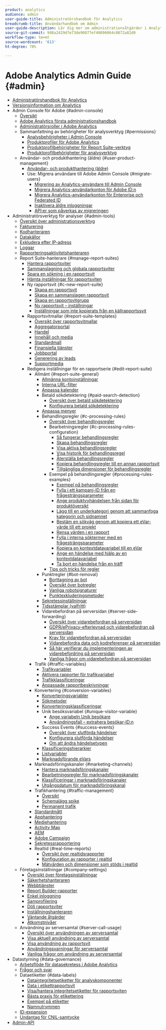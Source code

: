 ```yaml
---
product: analytics
audience: admin
user-guide-title: Administratörshandbok för Analytics
breadcrumb-title: Användarhandbok om Admin
user-guide-description: Lär dig mer om administrationsåtgärder i Analytics, som att hantera användare och produkter i Experience Cloud Admin Console, konfigurera rapportsviter med mera.
source-git-commit: 948a2429d7e73de90877ef40096064c0872a82d0
workflow-type: tm+mt
source-wordcount: '613'
ht-degree: 78%

---
```



# Adobe Analytics Admin Guide {#admin}

+ [Administratörshandbok för Analytics](home.md)
+ [Versionsinformation om Analytics](https://experienceleague.adobe.com/docs/analytics/release-notes/latest.html)
+ Admin Console för Adobe {#admin-console}
   + [Översikt](admin-console/home.md)
   + [Adobe Analytics första administrationshandbok](admin-console/first-admin-guide.md)
   + [Administratörsroller i Adobe Analytics](admin-console/admin-roles-in-analytics.md)
   + Sammanfattning av behörigheter för analysverktyg {#permissions}
      + [Analysbehörigheter i Admin Console](admin-console/permissions/summary-tables.md)
      + [Produktprofiler för Adobe Analytics](admin-console/permissions/product-profile.md)
      + [Produktprofilbehörigheter för Report Suite-verktyg](admin-console/permissions/report-suite-tools.md)
      + [Produktprofilbehörigheter för analysverktyg](admin-console/permissions/analytics-tools.md)
   + Användar- och produkthantering (äldre) {#user-product-management}
      + [Användar- och produkthantering (äldre)](admin-console/user-management2/user-management.md)
      + Use: Migrera användare till Adobe Admin Console {#migrate-users}
         + [Migrering av Analytics-användare till Admin Console](admin-console/user-management2/user-migration/c-migration-tool.md)
         + [Migrera Analytics-användarkonton för Adobe ID:n](admin-console/user-management2/user-migration/t-migrate-users.md)
         + [Migrera Analytics-användarkonton för Enterprise och Federated ID](admin-console/user-management2/user-migration/migrate-enterprise.md)
         + [Inaktivera äldre inloggningar](admin-console/user-management2/user-migration/t-disable-legacy-login.md)
         + [API:er som påverkas av migreringen](admin-console/user-management2/user-migration/developer.md)
+ Administratörsverktyg för analyser {#admin-tools}
   + [Översikt över administrationsverktyg](admin/c-admin-tools.md)
   + [Fakturering](admin/billing-admin.md)
   + [Kodhanteraren](admin/code-manager-admin.md)
   + [Datakällor](admin/data-sources.md)
   + [Exkludera efter IP-adress](admin/exclude-ip.md)
   + [Loggar](admin/logs.md)
   + [Rapporteringsaktivitetshanteraren](admin/reporting-activity.md)
   + Report Suite-hanterare {#manage-report-suites}
      + [Hantera rapportsviter](admin/c-manage-report-suites/report-suites-admin.md)
      + [Sammanslagning och globala rapportsviter](admin/c-manage-report-suites/rollup-report-suite.md)
      + [Spara en sökning i en rapportsvit](admin/c-manage-report-suites/t-report-suite-saved-search.md)
      + [Hämta inställningar för rapportsviten](admin/c-manage-report-suites/t-download-rs-settings.md)
      + Ny rapportsvit {#c-new-report-suite}
         + [Skapa en rapportsvit](admin/c-manage-report-suites/c-new-report-suite/t-create-a-report-suite.md)
         + [Skapa en sammanslagen rapportsvit](admin/c-manage-report-suites/c-new-report-suite/t-rollups.md)
         + [Skapa en rapportsvitgrupp](admin/c-manage-report-suites/c-new-report-suite/t-create-rs-group.md)
         + [Ny rapportsvit – inställningar](admin/c-manage-report-suites/c-new-report-suite/new-report-suite.md)
         + [Inställningar som inte kopierats från en källrapportssvit](admin/c-manage-report-suites/c-new-report-suite/settings-not-copied-from-rs.md)
      + Rapportsvitmallar {#report-suite-templates}
         + [Översikt över rapportsvitmallar](admin/c-manage-report-suites/c-report-suite-templates/report-suite-templates.md)
         + [Aggregatorportal](admin/c-manage-report-suites/c-report-suite-templates/aggregator-portal.md)
         + [Handel](admin/c-manage-report-suites/c-report-suite-templates/commerce-admin.md)
         + [Innehåll och media](admin/c-manage-report-suites/c-report-suite-templates/content-media.md)
         + [Standardmall](admin/c-manage-report-suites/c-report-suite-templates/default-rs-template.md)
         + [Finansiella tjänster](admin/c-manage-report-suites/c-report-suite-templates/financial-services.md)
         + [Jobbportal](admin/c-manage-report-suites/c-report-suite-templates/job-portal.md)
         + [Generering av leads](admin/c-manage-report-suites/c-report-suite-templates/lead-generation.md)
         + [Supportmedia](admin/c-manage-report-suites/c-report-suite-templates/support-media.md)
      + Redigera inställningar för en rapportserie {#edit-report-suite}
         + Allmänt {#report-suite-general}
            + [Allmänna kontoinställningar](admin/c-manage-report-suites/c-edit-report-suites/general/general-acct-settings-admin.md)
            + [Interna URL-filter](admin/c-manage-report-suites/c-edit-report-suites/general/internal-url-filter-admin.md)
            + [Anpassa kalender](admin/c-manage-report-suites/c-edit-report-suites/general/custom-calendar.md)
            + Betald sökdetektering {#paid-search-detection}
               + [Översikt över betald sökdetektering](admin/c-manage-report-suites/c-edit-report-suites/general/paid-search-detection/paid-search-detection.md)
               + [Konfigurera betald sökdetektering](admin/c-manage-report-suites/c-edit-report-suites/general/paid-search-detection/t-paid-search-detection.md)
            + [Anpassa menyer](admin/c-manage-report-suites/c-edit-report-suites/general/customize-menus.md)
            + Behandlingsregler {#c-processing-rules}
               + [Översikt över behandlingsregler](admin/c-manage-report-suites/c-edit-report-suites/general/c-processing-rules/processing-rules.md)
               + Bearbetningsregler {#c-processing-rules-configuration}
                  + [Så fungerar behandlingsregler](admin/c-manage-report-suites/c-edit-report-suites/general/c-processing-rules/c-processing-rules-configuration/processing-rules-about.md)
                  + [Skapa behandlingsregler](admin/c-manage-report-suites/c-edit-report-suites/general/c-processing-rules/c-processing-rules-configuration/t-processing-rules.md)
                  + [Visa aktiva behandlingsregler](admin/c-manage-report-suites/c-edit-report-suites/general/c-processing-rules/c-processing-rules-configuration/t-processing-rules-view.md)
                  + [Visa historik för behandlingsregel](admin/c-manage-report-suites/c-edit-report-suites/general/c-processing-rules/c-processing-rules-configuration/t-processing-rule-view-history.md)
                  + [Återställa behandlingsregler](admin/c-manage-report-suites/c-edit-report-suites/general/c-processing-rules/c-processing-rules-configuration/t-processing-rules-restore.md)
                  + [Kopiera behandlingsregler till en annan rapportsvit](admin/c-manage-report-suites/c-edit-report-suites/general/c-processing-rules/c-processing-rules-configuration/t-processing-rules-copy-to-rs.md)
                  + [Tillgängliga dimensioner för behandlingsregler](admin/c-manage-report-suites/c-edit-report-suites/general/c-processing-rules/processing-rule-dimensions.md)
               + Exempel på behandlingsregler {#processing-rules-examples}
                  + [Exempel på behandlingsregler](admin/c-manage-report-suites/c-edit-report-suites/general/c-processing-rules/processing-rules-examples/processing-rules-examples.md)
                  + [Fylla i ett kampanj-ID från en frågesträngsparameter](admin/c-manage-report-suites/c-edit-report-suites/general/c-processing-rules/processing-rules-examples/processing-rules-populate-campaign-id.md)
                  + [Ange produktvyhändelsen från sidan för produktöversikt](admin/c-manage-report-suites/c-edit-report-suites/general/c-processing-rules/processing-rules-examples/setting-the-product-view-event.md)
                  + [Lägg till en underkategori genom att sammanfoga kategorin och sidnamnet](admin/c-manage-report-suites/c-edit-report-suites/general/c-processing-rules/processing-rules-examples/subcategory-concatenating.md)
                  + [Bestäm en sökväg genom att kopiera ett eVar-värde till ett projekt](admin/c-manage-report-suites/c-edit-report-suites/general/c-processing-rules/processing-rules-examples/processing-rules-determining-path.md)
                  + [Rensa värden i en rapport](admin/c-manage-report-suites/c-edit-report-suites/general/c-processing-rules/processing-rules-examples/clean-up-values-in-a-report.md)
                  + [Fylla i interna söktermer med en frågesträngsparameter](admin/c-manage-report-suites/c-edit-report-suites/general/c-processing-rules/processing-rules-examples/processing-rules-populating-internal-search.md)
                  + [Kopiera en kontextdatavariabel till en eVar](admin/c-manage-report-suites/c-edit-report-suites/general/c-processing-rules/processing-rules-examples/processing-rules-copy-context-data.md)
                  + [Ange en händelse med hjälp av en kontextdatavariabel](admin/c-manage-report-suites/c-edit-report-suites/general/c-processing-rules/processing-rules-examples/processing-rules-copy-context-data-event.md)
                  + [Ta bort en händelse från en träff](admin/c-manage-report-suites/c-edit-report-suites/general/c-processing-rules/processing-rules-examples/processing-rules-remove-event.md)
               + [Tips och tricks för regler](admin/c-manage-report-suites/c-edit-report-suites/general/c-processing-rules/processing-rules-tips.md)
            + Punktregler {#bot-removal}
               + [Borttagning av bot](admin/c-manage-report-suites/c-edit-report-suites/general/bot-removal/bot-removal.md)
               + [Översikt över botregler](admin/c-manage-report-suites/c-edit-report-suites/general/bot-removal/bot-rules.md)
               + [Vanliga robotsignaturer](admin/c-manage-report-suites/c-edit-report-suites/general/bot-removal/bot-signatures.md)
               + [Punktexkluderingsmetoder](admin/c-manage-report-suites/c-edit-report-suites/general/bot-removal/bot-exclusion-methods.md)
            + [Sekretessinställningar](admin/c-manage-report-suites/c-edit-report-suites/general/privacy-settings.md)
            + [Tidsstämplar (valfritt)](admin/c-manage-report-suites/c-edit-report-suites/general/timestamp-optional.md)
            + Vidarebefordran på serversidan {#server-side-forwarding}
               + [Översikt över vidarebefordran på serversidan](admin/c-manage-report-suites/c-edit-report-suites/general/c-server-side-forwarding/ssf.md)
               + [GDPR/ePrivacy-efterlevnad och vidarebefordran på serversidan](admin/c-manage-report-suites/c-edit-report-suites/general/c-server-side-forwarding/ssf-gdpr.md)
               + [Krav för vidarebefordran på serversidan](admin/c-manage-report-suites/c-edit-report-suites/general/c-server-side-forwarding/ssf-requirements.md)
               + [Vidarebefordra data och kodreferenser på serversidan](admin/c-manage-report-suites/c-edit-report-suites/general/c-server-side-forwarding/ssf-reference.md)
               + [Så här verifierar du implementeringen av vidarebefordring på serversidan](admin/c-manage-report-suites/c-edit-report-suites/general/c-server-side-forwarding/ssf-verify.md)
               + [Vanliga frågor om vidarebefordran på serversidan](admin/c-manage-report-suites/c-edit-report-suites/general/c-server-side-forwarding/ssf-faq.md)
         + Trafik {#traffic-variables}
            + [Trafikvariabler](admin/c-manage-report-suites/c-edit-report-suites/c-traffic-variables/traffic-var.md)
            + [Aktivera rapporter för trafikvariabel](admin/c-manage-report-suites/c-edit-report-suites/c-traffic-variables/t-traffic-variable.md)
            + [Trafikklassificeringar](admin/c-manage-report-suites/c-edit-report-suites/c-traffic-variables/traffic-classifications.md)
            + [Anpassade rapportbeskrivningar](admin/c-manage-report-suites/c-edit-report-suites/c-traffic-variables/custom-desc-admin.md)
         + Konvertering {#conversion-variables}
            + [Konverteringsvariabler](admin/c-manage-report-suites/c-edit-report-suites/conversion-var-admin/conversion-var-admin.md)
            + [Sökmetoder](admin/c-manage-report-suites/c-edit-report-suites/conversion-var-admin/finding-methods.md)
            + [Konverteringsklassificeringar](admin/c-manage-report-suites/c-edit-report-suites/conversion-var-admin/conversion-classifications.md)
            + Unik besöksvariabel {#unique-visitor-variable}
               + [Ange variabeln Unik besökare](admin/c-manage-report-suites/c-edit-report-suites/conversion-var-admin/unique-visitor-variable-admin/t-unique-visitor-variable.md)
               + [Användningsfall – extrahera besökar-ID:n](admin/c-manage-report-suites/c-edit-report-suites/conversion-var-admin/unique-visitor-variable-admin/extract-visitorids-usecase.md)
            + Success Events {#success-events}
               + [Översikt över slutförda händelser](admin/c-manage-report-suites/c-edit-report-suites/conversion-var-admin/c-success-events/success-event.md)
               + [Konfigurera slutförda händelser](admin/c-manage-report-suites/c-edit-report-suites/conversion-var-admin/c-success-events/t-success-events.md)
               + [Om att ändra händelsetypen](admin/c-manage-report-suites/c-edit-report-suites/conversion-var-admin/c-success-events/event-type.md)
            + [Klassificeringshierarkier](admin/c-manage-report-suites/c-edit-report-suites/conversion-var-admin/classification-hierarchies.md)
            + [Listvariabler](admin/c-manage-report-suites/c-edit-report-suites/conversion-var-admin/list-var-admin.md)
            + [Marknadsförande eVars](admin/c-manage-report-suites/c-edit-report-suites/conversion-var-admin/merchandising-evars.md)
         + Marknadsföringskanaler {#marketing-channels}
            + [Hantera marknadsföringskanaler](admin/c-manage-report-suites/c-edit-report-suites/marketing-channels/c-channels.md)
            + [Bearbetningsregler för marknadsföringskanaler](admin/c-manage-report-suites/c-edit-report-suites/marketing-channels/c-rules.md)
            + [Klassificeringar i marknadsföringskanaler](admin/c-manage-report-suites/c-edit-report-suites/marketing-channels/classifications-mchannel.md)
            + [Utgångsdatum för marknadsföringskanal](admin/c-manage-report-suites/c-edit-report-suites/marketing-channels/visitor-engagement.md)
         + Trafikhantering {#traffic-management}
            + [Översikt](admin/c-manage-report-suites/c-edit-report-suites/c-traffic-management/traffic-management.md)
            + [Schemalägg spike](admin/c-manage-report-suites/c-edit-report-suites/c-traffic-management/t-traffic-schedule-spike.md)
            + [Permanent trafik](admin/c-manage-report-suites/c-edit-report-suites/c-traffic-management/t-traffic-permanent.md)
         + [Standardmått](admin/c-manage-report-suites/c-edit-report-suites/default-metrics.md)
         + [Apphantering](admin/c-manage-report-suites/c-edit-report-suites/mobile-management.md)
         + [Mediehantering](admin/c-manage-report-suites/c-edit-report-suites/media-management.md)
         + [Activity Map](admin/c-manage-report-suites/c-edit-report-suites/activity-map.md)
         + [AEM](admin/c-manage-report-suites/c-edit-report-suites/adobe-experience-manager.md)
         + [Adobe Campaign](admin/c-manage-report-suites/c-edit-report-suites/adobe-campaign.md)
         + [Sekretessrapportering](admin/c-manage-report-suites/c-edit-report-suites/privacy-reporting.md)
         + Realtid {#real-time-reports}
            + [Översikt över realtidsrapporter](admin/c-manage-report-suites/c-edit-report-suites/realtime/realtime.md)
            + [Konfiguration av rapporter i realtid](admin/c-manage-report-suites/c-edit-report-suites/realtime/t-realtime-admin.md)
            + [Mätvärden och dimensioner som stöds i realtid](admin/c-manage-report-suites/c-edit-report-suites/realtime/realtime-metrics.md)
   + Företagsinställningar {#company-settings}
      + [Översikt över företagsinställningar](admin/company/c-company-settings.md)
      + [Säkerhetshanteraren](admin/company/security-manager.md)
      + [Webbtjänster](admin/company/web-services-admin.md)
      + [Report Builder-rapporter](admin/company/report-builder-reports-admin.md)
      + [Enkel inloggning](admin/company/single-signon-admin.md)
      + [Samprofilering](admin/company/co-branding-admin.md)
      + [Dölj rapportsviter](admin/company/c-hide-report-suites.md)
      + [Inställningshanteraren](admin/company/preferences-manager.md)
      + [Väntande åtgärder](admin/company/pending-actions-admin.md)
      + [Åtkomstnivåer](admin/company/feature-access-levels.md)
   + Användning av serversamtal {#server-call-usage}
      + [Översikt över användningen av serversamtal](admin/c-server-call-usage/overage-overview.md)
      + [Visa aktuell användning av serversamtal](admin/c-server-call-usage/server-call-usage-dashboard.md)
      + [Visa användning av rapportsvit](admin/c-server-call-usage/report-suite-usage.md)
      + [Användningsvarningar för serversamtal](admin/c-server-call-usage/scu-alerts.md)
      + [Vanliga frågor om användning av serversamtal](admin/c-server-call-usage/overage-faq.md)
+ Datastyrning {#data-governance}
   + [Arbetsflöde för datasekretess i Adobe Analytics](c-data-governance/an-gdpr-workflow.md)
   + [Frågor och svar](c-data-governance/gdpr-faq.md)
   + Dataetiketter {#data-labels}
      + [Dataintegritetsetiketter för analyskomponenter](c-data-governance/data-labeling/gdpr-labels.md)
      + [Data i etikettrapportsvit](c-data-governance/data-labeling/gdpr-setup-reportsuite.md)
      + [Visa/hantera integritetsetiketter för rapportsviten](c-data-governance/data-labeling/gdpr-view-settings.md)
      + [Bästa praxis för etikettering](c-data-governance/data-labeling/gdpr-analytics-ids.md)
      + [Exempel på etiketter](c-data-governance/data-labeling/gdpr-labeling-example.md)
      + [Namnutrymmen](c-data-governance/data-labeling/gdpr-namespaces.md)
   + [ID-expansion](c-data-governance/gdpr-id-expansion.md)
   + [Undantag för CNIL-samtycke](c-data-governance/cnil-consent-exemption.md)
+ [Admin-API](c-admin-api/c-admin-api.md)
